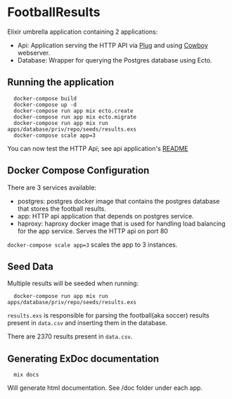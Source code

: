 # FootballResults

Elixir umbrella application containing 2 applications:

* Api: Application serving the HTTP API via [Plug](https://github.com/elixir-plug/plug)
and using [Cowboy](https://github.com/ninenines/cowboy) webserver.
* Database: Wrapper for querying the Postgres database using Ecto.

## Running the application

```
  docker-compose build
  docker-compose up -d
  docker-compose run app mix ecto.create
  docker-compose run app mix ecto.migrate
  docker-compose run app mix run apps/database/priv/repo/seeds/results.exs
  docker-compose scale app=3
```

You can now test the HTTP Api; see api application's [README](https://github.com/zotop/football_results/tree/master/apps/api#endpoints)

## Docker Compose Configuration

There are 3 services available:

* postgres: postgres docker image that contains the postgres database that stores the football results.
* app: HTTP api application that depends on postgres service. 
* haproxy: haproxy docker image that is used for handling load balancing for the app service. 
Serves the HTTP api on port 80

`docker-compose scale app=3` scales the app to 3 instances.

## Seed Data

Multiple results will be seeded when running:
```
  docker-compose run app mix run apps/database/priv/repo/seeds/results.exs
```

`results.exs` is responsible for parsing the football(aka soccer) results present
in `data.csv` and inserting them in the database.

There are 2370 results present in `data.csv`.

## Generating ExDoc documentation

```
  mix docs
```  

Will generate html documentation. See /doc folder under each app.

